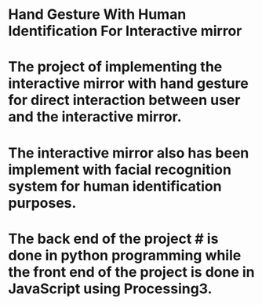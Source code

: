 # Hand Gesture With Human Identification For Interactive mirror

# The project of implementing the interactive mirror with hand gesture for direct interaction between user and the interactive mirror. 
# The interactive mirror also has been implement with facial recognition system for human identification purposes. 
# The back end of the project # is done in python programming while the front end of the project is done in JavaScript using Processing3.
